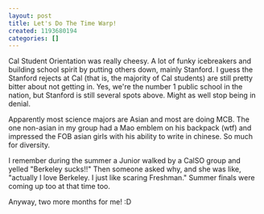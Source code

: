 ```yaml
---
layout: post
title: Let's Do The Time Warp!
created: 1193680194
categories: []
---
```

Cal Student Orientation was really cheesy. A lot of funky icebreakers and building school spirit by putting others down, mainly Stanford. I guess the Stanford rejects at Cal (that is, the majority of Cal students) are still pretty bitter about not getting in. Yes, we're the number 1 public school in the nation, but Stanford is still several spots above. Might as well stop being in denial.

Apparently most science majors are Asian and most are doing MCB. The one non-asian in my group had a Mao emblem on his backpack (wtf) and impressed the FOB asian girls with his ability to write in chinese. So much for diversity.

I remember during the summer a Junior walked by a CalSO group and yelled "Berkeley sucks!!" Then someone asked why, and she was like, "actually I love Berkeley. I just like scaring Freshman." Summer finals were coming up too at that time too. 

Anyway, two more months for me! :D
